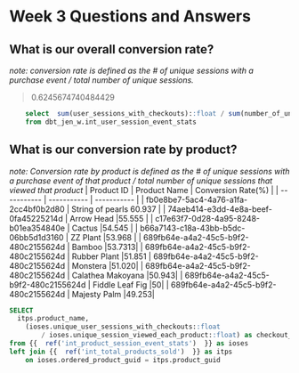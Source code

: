 # Week 3 Questions and Answers

## What is our overall conversion rate?
*note: conversion rate is defined as the # of unique sessions with a purchase event / total number of unique sessions.*
> 0.6245674740484429 <br>
```sql 
	select  sum(user_sessions_with_checkouts)::float / sum(number_of_unique_session_page_views)::float as conversion_rate
	from dbt_jen_w.int_user_session_event_stats
```	 

## What is our conversion rate by product?
*note: Conversion rate by product is defined as the # of unique sessions with a purchase event of that product / total number of unique sessions that viewed that product*
| Product ID | Product Name | Conversion Rate(%) |
| ----------- | ----------- | ----------- |
| fb0e8be7-5ac4-4a76-a1fa-2cc4bf0b2d80 | String of pearls 60.937 |
| 74aeb414-e3dd-4e8a-beef-0fa45225214d | Arrow Head |55.555 |
| c17e63f7-0d28-4a95-8248-b01ea354840e | Cactus |54.545 |
| b66a7143-c18a-43bb-b5dc-06bb5d1d3160 | ZZ Plant |53.968 |
| 689fb64e-a4a2-45c5-b9f2-480c2155624d | Bamboo |53.7313|
| 689fb64e-a4a2-45c5-b9f2-480c2155624d | Rubber Plant |51.851
| 689fb64e-a4a2-45c5-b9f2-480c2155624d | Monstera |51.020|
| 689fb64e-a4a2-45c5-b9f2-480c2155624d | Calathea Makoyana |50.943|
| 689fb64e-a4a2-45c5-b9f2-480c2155624d | Fiddle Leaf Fig |50|
| 689fb64e-a4a2-45c5-b9f2-480c2155624d | Majesty Palm |49.253|

```	sql 
SELECT
  itps.product_name,
    (ioses.unique_user_sessions_with_checkouts::float 
        / ioses.unique_session_viewed_each_product::float) as checkout_product_conversion_rate
from {{  ref('int_product_session_event_stats')  }} as ioses
left join {{  ref('int_total_products_sold')  }} as itps
    on ioses.ordered_product_guid = itps.product_guid
```	 

